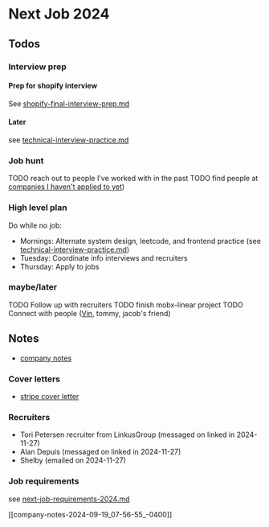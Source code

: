 # Next Job 2024

## Todos

### Interview prep

#### Prep for shopify interview
See [shopify-final-interview-prep.md](shopify-final-interview-prep.md)

#### Later
see [technical-interview-practice.md](technical-interview-practice.md)

### Job hunt
TODO reach out to people I've worked with in the past 
TODO find people at [companies I haven't applied to yet](job-applications-2024%20-%20Google%20Sheets.webloc))

### High level plan

Do while no job:
- Mornings: Alternate system design, leetcode, and frontend practice (see [technical-interview-practice.md](technical-interview-practice.md))
- Tuesday: Coordinate info interviews and recruiters
- Thursday: Apply to jobs


### maybe/later
TODO Follow up with recruiters
TODO finish mobx-linear project
TODO Connect with people ([Vin](./vim-(person).md), tommy, jacob's friend)

## Notes

- [company notes](company-notes-2024-09-19_07-56-55_-0400.md)

### Cover letters
- [stripe cover letter](./cover-letter-stripe-2024-11-29.md)

### Recruiters
- Tori Petersen recruiter from LinkusGroup (messaged on linked in 2024-11-27)
- Alan Depuis (messaged on linked in 2024-11-27)
- Shelby (emailed on 2024-11-27)

### Job requirements
see [next-job-requirements-2024.md](./next-job-requirements-2024.md)

[[company-notes-2024-09-19_07-56-55_-0400]]